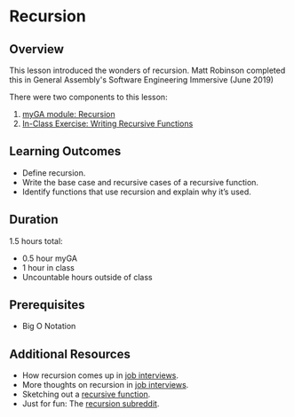 

# Recursion

## Overview
This lesson introduced the wonders of recursion. Matt Robinson completed this in General Assembly's Software Engineering Immersive (June 2019)

There were two components to this lesson:
1. [myGA module: Recursion](https://my.generalassemb.ly/activities/773)
2. [In-Class Exercise: Writing Recursive Functions](exercises/recursion.js)

## Learning Outcomes

- Define recursion. 
- Write the base case and recursive cases of a recursive function. 
- Identify functions that use recursion and explain why it’s used.

## Duration
1.5 hours total:
* 0.5 hour myGA
* 1 hour in class
* Uncountable hours outside of class

## Prerequisites
* Big O Notation

## Additional Resources
- How recursion comes up in [job interviews](https://hackernoon.com/coding-interview-recursion-f0d60c9dbb60).
- More thoughts on recursion in [job interviews](https://www.byte-by-byte.com/recursion/).
- Sketching out a [recursive function](https://www.youtube.com/watch?v=bGC2fNALbNU).
- Just for fun: The [recursion subreddit](https://www.reddit.com/r/recursion).
